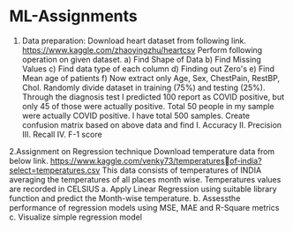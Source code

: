 # ML-Assignments
1. Data preparation:  Download heart dataset from following link.  https://www.kaggle.com/zhaoyingzhu/heartcsv  Perform following operation on given dataset. a) Find Shape of Data b) Find Missing Values c) Find data type of each column d) Finding out Zero's e) Find Mean age of patients f) Now extract only Age, Sex, ChestPain, RestBP, Chol. Randomly divide dataset in training  (75%) and testing (25%).  Through the diagnosis test I predicted 100 report as COVID positive, but only 45 of those were  actually positive. Total 50 people in my sample were actually COVID positive. I have total 500  samples.  Create confusion matrix based on above data and find  I. Accuracy II. Precision III. Recall IV. F-1 score

2.Assignment on Regression technique Download temperature data from below link. https://www.kaggle.com/venky73/temperaturesof-india?select=temperatures.csv
This data consists of temperatures of INDIA averaging the temperatures of all places month
wise. Temperatures values are recorded in CELSIUS
a. Apply Linear Regression using suitable library function and predict the Month-wise temperature.
b. Assessthe performance of regression models using MSE, MAE and R-Square metrics
c. Visualize simple regression model
